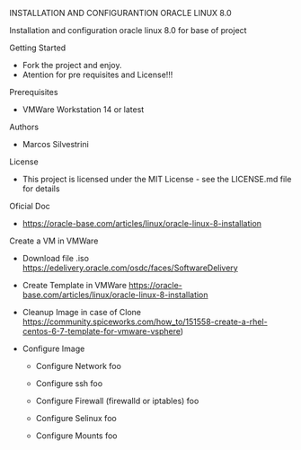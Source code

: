 INSTALLATION AND CONFIGURANTION ORACLE LINUX 8.0

Installation and configuration oracle linux 8.0 for base of project

Getting Started

- Fork the project and enjoy.
- Atention for pre requisites and License!!!

Prerequisites

- VMWare Workstation 14 or latest

Authors

- Marcos Silvestrini

License

- This project is licensed under the MIT License - see the LICENSE.md file for details

Oficial Doc

- https://oracle-base.com/articles/linux/oracle-linux-8-installation

Create a VM in VMWare

- Download file .iso
  https://edelivery.oracle.com/osdc/faces/SoftwareDelivery

- Create Template in VMWare
  https://oracle-base.com/articles/linux/oracle-linux-8-installation

- Cleanup Image in case of Clone
  https://community.spiceworks.com/how_to/151558-create-a-rhel-centos-6-7-template-for-vmware-vsphere)

- Configure Image

  - Configure Network
    foo
  - Configure ssh
    foo

  - Configure Firewall (firewalld or iptables)
    foo
  - Configure Selinux
    foo
  - Configure Mounts
    foo
